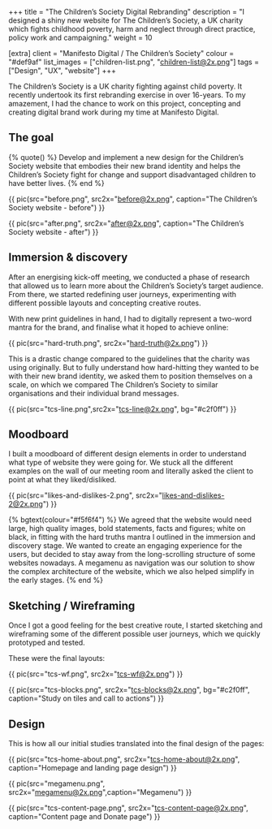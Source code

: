 +++
title = "The Children’s Society Digital Rebranding"
description = "I designed a shiny new website for The Children’s Society, a UK charity which fights childhood poverty, harm and neglect through direct practice, policy work and campaigning."
weight = 10

[extra]
client = "Manifesto Digital / The Children’s Society"
colour = "#def9af"
list_images = ["children-list.png", "children-list@2x.png"]
tags = ["Design", "UX", "website"]
+++

The Children’s Society is a UK charity fighting against child poverty. It recently undertook its first rebranding exercise in over 16-years. To my amazement, I had the chance to work on this project, concepting and creating digital brand work during my time at Manifesto Digital.

## The goal

{% quote() %}
Develop and implement a new design for the Children’s Society website that embodies their new brand identity and helps the Children’s Society fight for change and support disadvantaged children to have better lives.
{% end %}

{{ pic(src="before.png", src2x="before@2x.png", caption="The Children’s Society website - before") }}

{{ pic(src="after.png", src2x="after@2x.png", caption="The Children’s Society website - after") }}

## Immersion & discovery

After an energising kick-off meeting, we conducted a phase of research that allowed us to learn more about the Children’s Society’s target audience. From there, we started redefining user journeys, experimenting with different possible layouts and concepting creative routes.

With new print guidelines in hand, I had to digitally represent a two-word mantra for the brand, and finalise what it hoped to achieve online:

{{ pic(src="hard-truth.png", src2x="hard-truth@2x.png") }}

This is a drastic change compared to the guidelines that the charity was using originally. But to fully understand how hard-hitting they wanted to be with their new brand identity, we asked them to position themselves on a scale, on which we compared The Children’s Society to similar organisations and their individual brand messages.


{{ pic(src="tcs-line.png",src2x="tcs-line@2x.png", bg="#c2f0ff") }}


## Moodboard

I built a moodboard of different design elements in order to understand what type of website they were going for. We stuck all the different examples on the wall of our meeting room and literally asked the client to point at what they liked/disliked.

{{ pic(src="likes-and-dislikes-2.png", src2x="likes-and-dislikes-2@2x.png") }}

{% bgtext(colour="#f5f6f4") %}
We agreed that the website would need large, high quality images, bold statements, facts and figures; white on black, in fitting with the hard truths mantra I outlined in the immersion and discovery stage. We wanted to create an engaging experience for the users, but decided to stay away from the long-scrolling structure of some websites nowadays. A megamenu as navigation was our solution to show the complex architecture of the website, which we also helped simplify in the early stages.
{% end %}


## Sketching / Wireframing
Once I got a good feeling for the best creative route, I started sketching and wireframing some of the different possible user journeys, which we quickly prototyped and tested.

These were the final layouts:

{{ pic(src="tcs-wf.png", src2x="tcs-wf@2x.png") }}

{{ pic(src="tcs-blocks.png", src2x="tcs-blocks@2x.png", bg="#c2f0ff", caption="Study on tiles and call to actions") }}


## Design
This is how all our initial studies translated into the final design of the pages:

{{ pic(src="tcs-home-about.png", src2x="tcs-home-about@2x.png", caption="Homepage and landing page design") }}

{{ pic(src="megamenu.png", src2x="megamenu@2x.png",caption="Megamenu") }}

{{ pic(src="tcs-content-page.png", src2x="tcs-content-page@2x.png", caption="Content page and Donate page") }}

